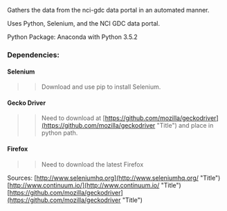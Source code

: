 Gathers the data from the nci-gdc data portal in an automated manner.

Uses Python, Selenium, and the NCI GDC data portal.

Python Package: Anaconda with Python 3.5.2



### Dependencies: ###
#### Selenium ####
>> Download and use pip to install Selenium.
#### Gecko Driver ####
>> Need to download at [https://github.com/mozilla/geckodriver](https://github.com/mozilla/geckodriver "Title") and place in python path.
#### Firefox ####
>> Need to download the latest Firefox

Sources:
[http://www.seleniumhq.org](http://www.seleniumhq.org/ "Title")
[http://www.continuum.io/](http://www.continuum.io/ "Title")
[https://github.com/mozilla/geckodriver](https://github.com/mozilla/geckodriver "Title")
